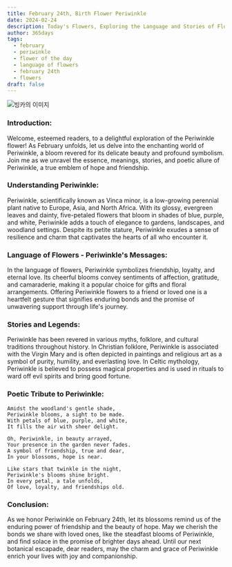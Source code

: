 ```yaml
---
title: February 24th, Birth Flower Periwinkle
date: 2024-02-24
description: Today's Flowers, Exploring the Language and Stories of Flowers Periwinkle
author: 365days
tags:
  - february
  - periwinkle
  - flower of the day
  - language of flowers
  - february 24th
  - flowers
draft: false
---
```


![빙카의 이미지](https://cdn.pixabay.com/photo/2022/03/31/05/09/flower-7102225_1280.jpg#center)
### **Introduction:**
Welcome, esteemed readers, to a delightful exploration of the Periwinkle flower! As February unfolds, let us delve into the enchanting world of Periwinkle, a bloom revered for its delicate beauty and profound symbolism. Join me as we unravel the essence, meanings, stories, and poetic allure of Periwinkle, a true emblem of hope and friendship.

### **Understanding Periwinkle:**
Periwinkle, scientifically known as Vinca minor, is a low-growing perennial plant native to Europe, Asia, and North Africa. With its glossy, evergreen leaves and dainty, five-petaled flowers that bloom in shades of blue, purple, and white, Periwinkle adds a touch of elegance to gardens, landscapes, and woodland settings. Despite its petite stature, Periwinkle exudes a sense of resilience and charm that captivates the hearts of all who encounter it.

### **Language of Flowers - Periwinkle's Messages:**
In the language of flowers, Periwinkle symbolizes friendship, loyalty, and eternal love. Its cheerful blooms convey sentiments of affection, gratitude, and camaraderie, making it a popular choice for gifts and floral arrangements. Offering Periwinkle flowers to a friend or loved one is a heartfelt gesture that signifies enduring bonds and the promise of unwavering support through life's journey.

### **Stories and Legends:**
Periwinkle has been revered in various myths, folklore, and cultural traditions throughout history. In Christian folklore, Periwinkle is associated with the Virgin Mary and is often depicted in paintings and religious art as a symbol of purity, humility, and everlasting love. In Celtic mythology, Periwinkle is believed to possess magical properties and is used in rituals to ward off evil spirits and bring good fortune.

### **Poetic Tribute to Periwinkle:**
```plaintext
Amidst the woodland's gentle shade,
Periwinkle blooms, a sight to be made.
With petals of blue, purple, and white,
It fills the air with sheer delight.

Oh, Periwinkle, in beauty arrayed,
Your presence in the garden never fades.
A symbol of friendship, true and dear,
In your blossoms, hope is near.

Like stars that twinkle in the night,
Periwinkle's blooms shine bright.
In every petal, a tale unfolds,
Of love, loyalty, and friendships old.
```

### **Conclusion:**
As we honor Periwinkle on February 24th, let its blossoms remind us of the enduring power of friendship and the beauty of hope. May we cherish the bonds we share with loved ones, like the steadfast blooms of Periwinkle, and find solace in the promise of brighter days ahead. Until our next botanical escapade, dear readers, may the charm and grace of Periwinkle enrich your lives with joy and companionship.